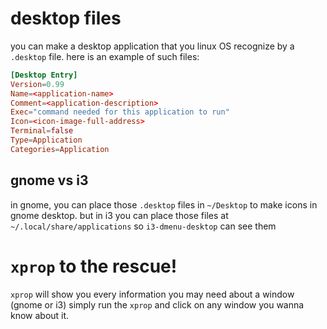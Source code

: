 # desktop files
you can make a desktop application that you linux OS recognize by a `.desktop` file. here is an example of such files:
``` toml
[Desktop Entry]
Version=0.99
Name=<application-name>
Comment=<application-description>
Exec="command needed for this application to run"
Icon=<icon-image-full-address>
Terminal=false
Type=Application
Categories=Application
```

## gnome vs i3
in gnome, you can place those `.desktop` files in `~/Desktop` to make icons in gnome desktop. but in i3 you can place those files at `~/.local/share/applications` so `i3-dmenu-desktop` can see them

# `xprop` to the rescue!
`xprop` will show you every information you may need about a window (gnome or i3) simply run the `xprop` and click on any window you wanna know about it.